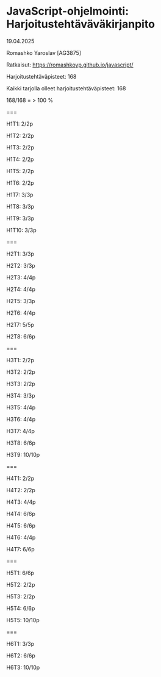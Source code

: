 # JavaScript-ohjelmointi: Harjoitustehtäväväkirjanpito

19.04.2025

Romashko Yaroslav [AG3875]

Ratkaisut: https://romashkoyp.github.io/javascript/

Harjoitustehtäväpisteet: 168

Kaikki tarjolla olleet harjoitustehtäväpisteet: 168

168/168 = > 100 %

===

H1T1: 2/2p

H1T2: 2/2p

H1T3: 2/2p

H1T4: 2/2p

H1T5: 2/2p

H1T6: 2/2p

H1T7: 3/3p

H1T8: 3/3p

H1T9: 3/3p

H1T10: 3/3p

===

H2T1: 3/3p

H2T2: 3/3p

H2T3: 4/4p

H2T4: 4/4p

H2T5: 3/3p

H2T6: 4/4p

H2T7: 5/5p

H2T8: 6/6p

===

H3T1: 2/2p

H3T2: 2/2p

H3T3: 2/2p

H3T4: 3/3p

H3T5: 4/4p

H3T6: 4/4p

H3T7: 4/4p

H3T8: 6/6p

H3T9: 10/10p

===

H4T1: 2/2p

H4T2: 2/2p

H4T3: 4/4p

H4T4: 6/6p

H4T5: 6/6p

H4T6: 4/4p

H4T7: 6/6p

===

H5T1: 6/6p

H5T2: 2/2p

H5T3: 2/2p

H5T4: 6/6p

H5T5: 10/10p

===

H6T1: 3/3p

H6T2: 6/6p

H6T3: 10/10p